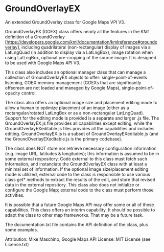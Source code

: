 # GroundOverlayEX
An extended GroundOverlay class for Google Maps VPI V3.

GroundOverlayEX (GOEX) class offers nearly all the features in the *KML* definition of a GroundOverlay [https://developers.google.com/kml/documentation/kmlreference#groundoverlay], including quadrilateral (non-rectangular) display of images via a LatLngQuad (in addition to display via a LatLngBox), image rotation when using LatLngBox, optional pre-cropping of the source image.  It is designed to be used with Google Maps API V3.

This class also includes an optional manager class that can manage a collection of GroundOverlayEX objects to offer:  single-point-of-events listening, GOEX memory management (GOEXs that are significantly offscreen are not loaded and managed by Google Maps), single-point-of-opacity control.

The class also offers an optional image size and placement editing mode to allow a human to optimize placement of an image (either as a rectangular/rotated LatLngBox or as a non-rectangular LatLngQuad).  Support for the editing mode is provided is a separate and larger .js file.  The GroundOverlayEX.js file provides all capabilities except editing, while the GroundOverlayEXeditable.js files provides all the capabilities and includes editing.  GroundOverlayEX.js is a subset of GroundOverlayEXeditable.js (and the GroundOverlayEXeditable.js is the primary codebase).

The class does NOT store nor retrieve necessary configuration information (e.g. image URL, latitudes & longitudes); this information is assumed to be in some external respository.  Code external to this class must fetch such information, and instanciate the GroundOverlayEX class with at least a minimal set of information.  If the optional image size/placement editing mode is utilized, external code to the class is responsible to use various class get* methods to extract the results of the edit, and store that revised data in the external repository.  This class also does not initialize or configure the Google Map; external code to the class must perform those activities.

It is possible that a future Google Maps API may offer some or all of these capabilities.  This class offers an interim capability.  It should be possible to adapt the class to other map frameworks.  That may be a future task.

The documentation.txt file contains the API definition of the class, plus some examples.

Attribution: Mike Maschino, Google Maps API
License: MIT License (see License.txt)
